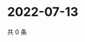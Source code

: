 # 2022-07-13

共 0 条

<!-- BEGIN WEIBO -->
<!-- 最后更新时间 Wed Jul 13 2022 12:35:06 GMT+0800 (China Standard Time) -->

<!-- END WEIBO -->
